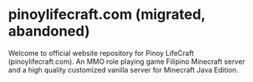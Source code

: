 # pinoylifecraft.com (migrated, abandoned)
Welcome to official website repository for Pinoy LifeCraft (pinoylifecraft.com). An MMO role playing game Filipino Minecraft server and a high quality customized vanilla server for Minecraft Java Edition.
